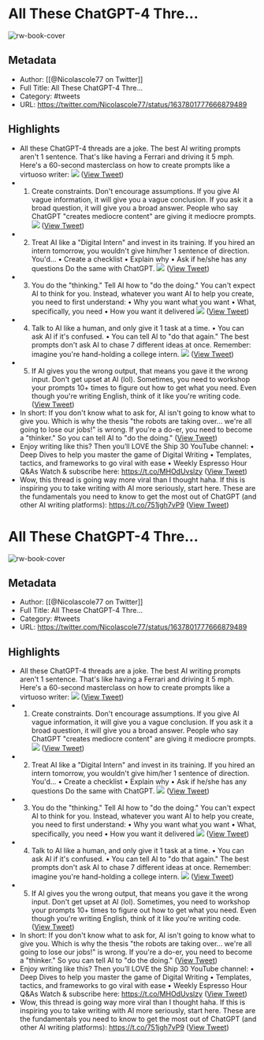 # All These ChatGPT-4 Thre...

![rw-book-cover](https://pbs.twimg.com/profile_images/1643230477854097408/Rp3nKAK4.jpg)

## Metadata
- Author: [[@Nicolascole77 on Twitter]]
- Full Title: All These ChatGPT-4 Thre...
- Category: #tweets
- URL: https://twitter.com/Nicolascole77/status/1637801777666879489

## Highlights
- All these ChatGPT-4 threads are a joke.
  The best AI writing prompts aren't 1 sentence. That's like having a Ferrari and driving it 5 mph.
  Here's a 60-second masterclass on how to create prompts like a virtuoso writer: 
  ![](https://pbs.twimg.com/media/FrqiEPXWYAANEo-.jpg) ([View Tweet](https://twitter.com/Nicolascole77/status/1637801777666879489))
- 1) Create constraints. Don't encourage assumptions.
  If you give AI vague information, it will give you a vague conclusion.
  If you ask it a broad question, it will give you a broad answer.
  People who say ChatGPT "creates mediocre content" are giving it mediocre prompts. 
  ![](https://pbs.twimg.com/media/Frqh9A5WIAA_qns.jpg) ([View Tweet](https://twitter.com/Nicolascole77/status/1637801779361447936))
- 2) Treat AI like a "Digital Intern" and invest in its training.
  If you hired an intern tomorrow, you wouldn't give him/her 1 sentence of direction.
  You'd...
  • Create a checklist
  • Explain why
  • Ask if he/she has any questions
  Do the same with ChatGPT. 
  ![](https://pbs.twimg.com/media/FrqjiwHWcAEVEzd.jpg) ([View Tweet](https://twitter.com/Nicolascole77/status/1637801780938514436))
- 3) You do the "thinking." Tell AI how to "do the doing."
  You can't expect AI to think for you.
  Instead, whatever you want AI to help you create, you need to first understand:
  • Why you want what you want
  • What, specifically, you need
  • How you want it delivered 
  ![](https://pbs.twimg.com/media/FrqicbPXwAAqgvY.png) ([View Tweet](https://twitter.com/Nicolascole77/status/1637801782838476800))
- 4) Talk to AI like a human, and only give it 1 task at a time.
  • You can ask AI if it's confused.
  • You can tell AI to "do that again."
  The best prompts don't ask AI to chase 7 different ideas at once.
  Remember: imagine you're hand-holding a college intern. 
  ![](https://pbs.twimg.com/media/Frqi-wIWIAIWsEJ.jpg) ([View Tweet](https://twitter.com/Nicolascole77/status/1637801785006993410))
- 5) If AI gives you the wrong output, that means you gave it the wrong input.
  Don't get upset at AI (lol).
  Sometimes, you need to workshop your prompts 10+ times to figure out how to get what you need.
  Even though you're writing English, think of it like you're writing code. ([View Tweet](https://twitter.com/Nicolascole77/status/1637801786776997893))
- In short:
  If you don't know what to ask for, AI isn't going to know what to give you.
  Which is why the thesis "the robots are taking over... we're all going to lose our jobs!" is wrong.
  If you're a do-er, you need to become a "thinker."
  So you can tell AI to "do the doing." ([View Tweet](https://twitter.com/Nicolascole77/status/1637801787947114496))
- Enjoy writing like this?
  Then you’ll LOVE the Ship 30 YouTube channel:
  • Deep Dives to help you master the game of Digital Writing
  • Templates, tactics, and frameworks to go viral with ease
  • Weekly Espresso Hour Q&As
  Watch & subscribe here: 
  https://t.co/MHOdUvslzy ([View Tweet](https://twitter.com/Nicolascole77/status/1637820179865296896))
- Wow, this thread is going way more viral than I thought haha.
  If this is inspiring you to take writing with AI more seriously, start here.
  These are the fundamentals you need to know to get the most out of ChatGPT (and other AI writing platforms):
  https://t.co/751jgh7vP9 ([View Tweet](https://twitter.com/Nicolascole77/status/1637906884949688321))
# All These ChatGPT-4 Thre...

![rw-book-cover](https://pbs.twimg.com/profile_images/1643230477854097408/Rp3nKAK4.jpg)

## Metadata
- Author: [[@Nicolascole77 on Twitter]]
- Full Title: All These ChatGPT-4 Thre...
- Category: #tweets
- URL: https://twitter.com/Nicolascole77/status/1637801777666879489

## Highlights
- All these ChatGPT-4 threads are a joke.
  The best AI writing prompts aren't 1 sentence. That's like having a Ferrari and driving it 5 mph.
  Here's a 60-second masterclass on how to create prompts like a virtuoso writer: 
  ![](https://pbs.twimg.com/media/FrqiEPXWYAANEo-.jpg) ([View Tweet](https://twitter.com/Nicolascole77/status/1637801777666879489))
- 1) Create constraints. Don't encourage assumptions.
  If you give AI vague information, it will give you a vague conclusion.
  If you ask it a broad question, it will give you a broad answer.
  People who say ChatGPT "creates mediocre content" are giving it mediocre prompts. 
  ![](https://pbs.twimg.com/media/Frqh9A5WIAA_qns.jpg) ([View Tweet](https://twitter.com/Nicolascole77/status/1637801779361447936))
- 2) Treat AI like a "Digital Intern" and invest in its training.
  If you hired an intern tomorrow, you wouldn't give him/her 1 sentence of direction.
  You'd...
  • Create a checklist
  • Explain why
  • Ask if he/she has any questions
  Do the same with ChatGPT. 
  ![](https://pbs.twimg.com/media/FrqjiwHWcAEVEzd.jpg) ([View Tweet](https://twitter.com/Nicolascole77/status/1637801780938514436))
- 3) You do the "thinking." Tell AI how to "do the doing."
  You can't expect AI to think for you.
  Instead, whatever you want AI to help you create, you need to first understand:
  • Why you want what you want
  • What, specifically, you need
  • How you want it delivered 
  ![](https://pbs.twimg.com/media/FrqicbPXwAAqgvY.png) ([View Tweet](https://twitter.com/Nicolascole77/status/1637801782838476800))
- 4) Talk to AI like a human, and only give it 1 task at a time.
  • You can ask AI if it's confused.
  • You can tell AI to "do that again."
  The best prompts don't ask AI to chase 7 different ideas at once.
  Remember: imagine you're hand-holding a college intern. 
  ![](https://pbs.twimg.com/media/Frqi-wIWIAIWsEJ.jpg) ([View Tweet](https://twitter.com/Nicolascole77/status/1637801785006993410))
- 5) If AI gives you the wrong output, that means you gave it the wrong input.
  Don't get upset at AI (lol).
  Sometimes, you need to workshop your prompts 10+ times to figure out how to get what you need.
  Even though you're writing English, think of it like you're writing code. ([View Tweet](https://twitter.com/Nicolascole77/status/1637801786776997893))
- In short:
  If you don't know what to ask for, AI isn't going to know what to give you.
  Which is why the thesis "the robots are taking over... we're all going to lose our jobs!" is wrong.
  If you're a do-er, you need to become a "thinker."
  So you can tell AI to "do the doing." ([View Tweet](https://twitter.com/Nicolascole77/status/1637801787947114496))
- Enjoy writing like this?
  Then you’ll LOVE the Ship 30 YouTube channel:
  • Deep Dives to help you master the game of Digital Writing
  • Templates, tactics, and frameworks to go viral with ease
  • Weekly Espresso Hour Q&As
  Watch & subscribe here: 
  https://t.co/MHOdUvslzy ([View Tweet](https://twitter.com/Nicolascole77/status/1637820179865296896))
- Wow, this thread is going way more viral than I thought haha.
  If this is inspiring you to take writing with AI more seriously, start here.
  These are the fundamentals you need to know to get the most out of ChatGPT (and other AI writing platforms):
  https://t.co/751jgh7vP9 ([View Tweet](https://twitter.com/Nicolascole77/status/1637906884949688321))
